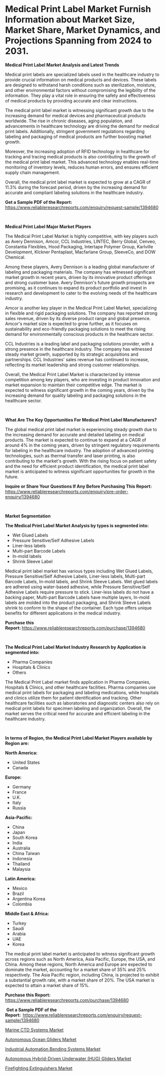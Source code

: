 <p><h1>Medical Print Label Market Furnish Information about Market Size, Market Share, Market Dynamics, and Projections Spanning from 2024 to 2031.</h1></p><p><strong>Medical Print Label Market Analysis and Latest Trends</strong></p>
<p><p>Medical print labels are specialized labels used in the healthcare industry to provide crucial information on medical products and devices. These labels are designed to withstand harsh conditions such as sterilization, moisture, and other environmental factors without compromising the legibility of the information. They play a vital role in ensuring the safety and effectiveness of medical products by providing accurate and clear instructions.</p><p>The medical print label market is witnessing significant growth due to the increasing demand for medical devices and pharmaceutical products worldwide. The rise in chronic diseases, aging population, and advancements in healthcare technology are driving the demand for medical print labels. Additionally, stringent government regulations regarding labeling and packaging of medical products are further boosting market growth.</p><p>Moreover, the increasing adoption of RFID technology in healthcare for tracking and tracing medical products is also contributing to the growth of the medical print label market. This advanced technology enables real-time monitoring of inventory levels, reduces human errors, and ensures efficient supply chain management.</p><p>Overall, the medical print label market is expected to grow at a CAGR of 11.3% during the forecast period, driven by the increasing demand for accurate and compliant labeling solutions in the healthcare industry.</p></p>
<p><strong>Get a Sample PDF of the Report:&nbsp;</strong> <a href="https://www.reliableresearchreports.com/enquiry/request-sample/1394680">https://www.reliableresearchreports.com/enquiry/request-sample/1394680</a></p>
<p>&nbsp;</p>
<p><strong>Medical Print Label Major Market Players</strong></p>
<p><p>The Medical Print Label Market is highly competitive, with key players such as Avery Dennison, Amcor, CCL Industries, LINTEC, Berry Global, Cenveo, Constantia Flexibles, Hood Packaging, Intertape Polymer Group, Karlville Development, Klckner Pentaplast, Macfarlane Group, SleeveCo, and DOW Chemical.</p><p>Among these players, Avery Dennison is a leading global manufacturer of labeling and packaging materials. The company has witnessed significant market growth in recent years, driven by its innovative product offerings and strong customer base. Avery Dennison's future growth prospects are promising, as it continues to expand its product portfolio and invest in research and development to cater to the evolving needs of the healthcare industry.</p><p>Amcor is another key player in the Medical Print Label Market, specializing in flexible and rigid packaging solutions. The company has reported strong sales revenue, driven by its diverse product range and global presence. Amcor's market size is expected to grow further, as it focuses on sustainability and eco-friendly packaging solutions to meet the rising demand for environmentally conscious products in the healthcare sector.</p><p>CCL Industries is a leading label and packaging solutions provider, with a strong presence in the healthcare industry. The company has witnessed steady market growth, supported by its strategic acquisitions and partnerships. CCL Industries' sales revenue has continued to increase, reflecting its market leadership and strong customer relationships.</p><p>Overall, the Medical Print Label Market is characterized by intense competition among key players, who are investing in product innovation and market expansion to maintain their competitive edge. The market is expected to witness significant growth in the coming years, driven by the increasing demand for quality labeling and packaging solutions in the healthcare sector.</p></p>
<p>&nbsp;</p>
<p><strong>What Are The Key Opportunities For Medical Print Label Manufacturers?</strong></p>
<p><p>The global medical print label market is experiencing steady growth due to the increasing demand for accurate and detailed labeling on medical products. The market is expected to continue to expand at a CAGR of around 4% in the coming years, driven by stringent regulatory requirements for labeling in the healthcare industry. The adoption of advanced printing technologies, such as thermal transfer and laser printing, is also contributing to the market's growth. With the rising focus on patient safety and the need for efficient product identification, the medical print label market is anticipated to witness significant opportunities for growth in the future.</p></p>
<p><strong>Inquire or Share Your Questions If Any Before Purchasing This Report:</strong> <a href="https://www.reliableresearchreports.com/enquiry/pre-order-enquiry/1394680">https://www.reliableresearchreports.com/enquiry/pre-order-enquiry/1394680</a></p>
<p>&nbsp;</p>
<p><strong>Market Segmentation</strong></p>
<p><strong>The Medical Print Label Market Analysis by types is segmented into:</strong></p>
<p><ul><li>Wet Glued Labels</li><li>Pressure Sensitive/Self Adhesive Labels</li><li>Liner-less labels</li><li>Multi-part Barcode Labels</li><li>In-mold labels</li><li>Shrink Sleeve Label</li></ul></p>
<p><p>Medical print label market has various types including Wet Glued Labels, Pressure Sensitive/Self Adhesive Labels, Liner-less labels, Multi-part Barcode Labels, In-mold labels, and Shrink Sleeve Labels. Wet glued labels are adhered using water-based adhesive, while Pressure Sensitive/Self Adhesive Labels require pressure to stick. Liner-less labels do not have a backing paper, Multi-part Barcode Labels have multiple layers, In-mold labels are molded into the product packaging, and Shrink Sleeve Labels shrink to conform to the shape of the container. Each type offers unique benefits for different applications in the medical industry.</p></p>
<p><strong>Purchase this Report:&nbsp;</strong><a href="https://www.reliableresearchreports.com/purchase/1394680">https://www.reliableresearchreports.com/purchase/1394680</a></p>
<p>&nbsp;</p>
<p><strong>The Medical Print Label Market Industry Research by Application is segmented into:</strong></p>
<p><ul><li>Pharma Companies</li><li>Hospitals & Clinics</li><li>Others</li></ul></p>
<p><p>The Medical Print Label market finds application in Pharma Companies, Hospitals & Clinics, and other healthcare facilities. Pharma companies use medical print labels for packaging and labeling medications, while hospitals and clinics utilize them for patient identification and tracking. Other healthcare facilities such as laboratories and diagnostic centers also rely on medical print labels for specimen labeling and organization. Overall, the market serves the critical need for accurate and efficient labeling in the healthcare industry.</p></p>
<p>&nbsp;</p>
<p><strong>In terms of Region, the Medical Print Label Market Players available by Region are:</strong></p>
<p>
    <p> <strong> North America: </strong>
        <ul>
            <li>United States</li>
            <li>Canada</li>
        </ul>
        </p> 
    <p> <strong> Europe: </strong>
        <ul>
            <li>Germany</li>
            <li>France</li>
            <li>U.K.</li>
            <li>Italy</li>
            <li>Russia</li>
        </ul>
        </p> 
    <p> <strong> Asia-Pacific: </strong>
        <ul>
            <li>China</li>
            <li>Japan</li>
            <li>South Korea</li>
            <li>India</li>
            <li>Australia</li>
            <li>China Taiwan</li>
            <li>Indonesia</li>
            <li>Thailand</li>
            <li>Malaysia</li>
        </ul>
        </p> 
    <p> <strong> Latin America: </strong>
        <ul>
            <li>Mexico</li>
            <li>Brazil</li>
            <li>Argentina Korea</li>
            <li>Colombia</li>
        </ul>
        </p> 
    <p> <strong> Middle East & Africa: </strong>
        <ul>
            <li>Turkey</li>
            <li>Saudi</li>
            <li>Arabia</li>
            <li>UAE</li>
            <li>Korea</li>
        </ul>
    </p>
    </p>
<p><p>The medical print label market is anticipated to witness significant growth across regions such as North America, Asia Pacific, Europe, the USA, and China. Among these regions, North America and Europe are expected to dominate the market, accounting for a market share of 35% and 25% respectively. The Asia Pacific region, including China, is projected to exhibit a substantial growth rate, with a market share of 20%. The USA market is expected to attain a market share of 15%.</p></p>
<p><strong>Purchase this Report: </strong><a href="https://www.reliableresearchreports.com/purchase/1394680">https://www.reliableresearchreports.com/purchase/1394680</a></p>
<p>&nbsp;<strong>Get a Sample PDF of the Report:&nbsp;&nbsp;</strong><a href="https://www.reliableresearchreports.com/enquiry/request-sample/1394680">https://www.reliableresearchreports.com/enquiry/request-sample/1394680</a></p>
<p><strong></strong></p>
<p><p><a href="https://medium.com/@penelopeparsons766/marine-ctd-systems-market-insight-market-trends-growth-forecasted-from-2024-to-2031-69748985ed32">Marine CTD Systems Market</a></p><p><a href="https://medium.com/@penelopeparsons766/autonomous-ocean-gliders-nbsp-market-focuses-on-market-share-size-and-projected-forecast-till-2031-18f8d018f654">Autonomous Ocean Gliders Market</a></p><p><a href="https://medium.com/@penelopeparsons766/industrial-automation-bending-systems-market-the-key-to-successful-business-strategy-forecast-till-e5798737876e">Industrial Automation Bending Systems Market</a></p><p><a href="https://medium.com/@penelopeparsons766/autonomous-hybrid-driven-underwater-hug-gliders-market-insights-into-market-cagr-market-trends-5fb851fcd938">Autonomous Hybrid-Driven Underwater (HUG) Gliders Market</a></p><p><a href="https://medium.com/@penelopeparsons766/firefighting-extinguishers-market-share-evolution-and-market-growth-trends-2024-2031-3b75366bc493">Firefighting Extinguishers Market</a></p></p>